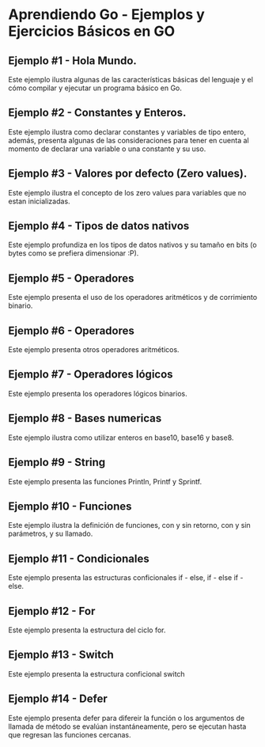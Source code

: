 # Aprendiendo Go - Ejemplos y Ejercicios Básicos en GO

## Ejemplo #1 - Hola Mundo.
Este ejemplo ilustra algunas de las características básicas del lenguaje y el cómo compilar y ejecutar un programa básico en Go.

## Ejemplo #2 - Constantes y Enteros.
Este ejemplo ilustra como declarar constantes y variables de tipo entero, además, presenta algunas de las consideraciones para tener en cuenta al momento de declarar una variable o una constante y su uso. 

## Ejemplo #3 - Valores por defecto (Zero values).
Este ejemplo ilustra el concepto de los zero values para variables que no estan inicializadas. 

## Ejemplo #4 - Tipos de datos nativos
Este ejemplo profundiza en los tipos de datos nativos y su tamaño en bits (o bytes como se prefiera dimensionar :P).

## Ejemplo #5 - Operadores
Este ejemplo presenta el uso de los operadores aritméticos y de corrimiento binario.

## Ejemplo #6 - Operadores
Este ejemplo presenta otros operadores aritméticos.

## Ejemplo #7 - Operadores lógicos
Este ejemplo presenta los operadores lógicos binarios.

## Ejemplo #8 - Bases numericas
Este ejemplo ilustra como utilizar enteros en base10, base16 y base8.

## Ejemplo #9 - String
Este ejemplo presenta las funciones Println, Printf y Sprintf.

## Ejemplo #10 - Funciones
Este ejemplo ilustra la definición de funciones, con y sin retorno, con y sin parámetros, y su llamado.

## Ejemplo #11 - Condicionales 
Este ejemplo presenta las estructuras conficionales if - else, if - else if - else.

## Ejemplo #12 - For
Este ejemplo presenta la estructura del ciclo for.

## Ejemplo #13 - Switch
Este ejemplo presenta la estructura conficional switch

## Ejemplo #14 - Defer
Este ejemplo presenta defer para difereir la función o los argumentos de llamada de método se evalúan instantáneamente, pero se ejecutan hasta que regresan las funciones cercanas.





